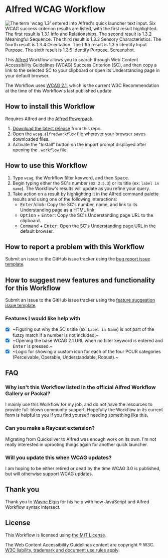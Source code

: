 # Alfred WCAG Workflow

![The term 'wcag 1.3' entered into Alfred's quick launcher text input. Six WCAG success criterion results are listed, with the first result highlighted. The first result is 1.3.1 Info and Relationships. The second result is 1.3.2 Meaningful Sequence. The third result is 1.3.3 Sensory Characteristics. The fourth result is 1.3.4 Orientation. The fifth result is 1.3.5 Identify Input Purpose. The sixth result is 1.3.5 Identify Purpose. Screenshot.](https://github.com/ericwbailey/alfred-wcag-workflow/assets/634191/98900fc3-224c-4558-bd30-a3e9bb5aa0c2)

This [Alfred](https://www.alfredapp.com/) Workflow allows you to search through Web Content Accessibility Guidelines (WCAG) Success Criterion (SC), and then copy a link to the selected SC to your clipboard or open its Understanding page in your default browser.

The Workflow uses [WCAG 2.1](https://www.w3.org/TR/WCAG21/), which is the current W3C Recommendation at the time of this Workflow's last published update.

## How to install this Workflow

Requires Alfred and the [Alfred Powerpack](https://www.alfredapp.com/powerpack/).

1. [Download the latest release](https://github.com/ericwbailey/alfred-wcag-workflow/releases/) from this repo.
2. Open the `wcag.alfredworkflow` file wherever your browser saves downloaded files.
3. Activate the "Install" button on the import prompt displayed after opening the `.workflow` file.

## How to use this Workflow

1. Type `wcag`, the Workflow filter keyword, and then <kbd>Space</kbd>.
2. Begin typing either the SC's number (ex: `2.5.3`) or its title (ex: `label in name`). The Workflow's results will update as you refine your query.
3. Take action on a result by highlighting it in the Alfred command palette results and using one of the following interactions:
    * <kbd>Enter</kbd>/click: Copy the SC's number, name, and link to its Understanding page as a HTML link.
    * <kbd>Option</kbd> + <kbd>Enter</kbd>: Copy the SC's Understanding page URL to the clipboard.
    * <kbd>Command</kbd> + <kbd>Enter</kbd>: Open the SC's Understanding page URL in the default browser.

## How to report a problem with this Workflow

Submit an issue to the GitHub issue tracker using the [bug report issue template](https://github.com/ericwbailey/alfred-wcag-workflow/issues/new?assignees=ericwbailey&labels=bug&projects=&template=bug-report.yml&title=%5BBug%5D+).

## How to suggest new features and functionality for this Workflow

Submit an issue to the GitHub issue tracker using the [feature suggestion issue template](https://github.com/ericwbailey/alfred-wcag-workflow/issues/new?assignees=ericwbailey&labels=feature&projects=&template=feature-suggestion.yml&title=%5BFeature+suggestion%5D+).

### Features I would like help with

- [x] ~Figuring out why the SC's title (ex: `Label in Name`) is not part of the fuzzy match if a number is not included.~
- [x] ~Opening the base WCAG 2.1 URL when no filter keyword is entered and <kbd>Enter</kbd> is pressed.~
- [x] ~Logic for showing a custom icon for each of the four POUR categories (Perceivable, Operable, Understandable, Robust).~

## FAQ

### Why isn't this Workflow listed in the official Alfred Workflow Gallery or Packal?

I mainly use this Workflow for my job, and do not have the resources to provide full-blown community support. Hopefully the Workflow in its current form is helpful to you if you find yourself needing something like this.

### Can you make a Raycast extension?

Migrating from Quicksilver to Alfred was enough work on its own. I'm not really interested in uprooting things again for another quick launcher.

### Will you update this when WCAG updates?

I am hoping to be either retired or dead by the time WCAG 3.0 is published, but will otherwise support WCAG updates.

## Thank you

Thank you to [Wayne Elgin](https://github.com/esjay) for his help with how JavaScript and Alfred Workflow syntax intersect.

## License

This Workflow is licensed using [the MIT License](https://github.com/ericwbailey/alfred-wcag-workflow/blob/main/LICENSE).

The Web Content Accessibility Guidelines content are copyright ® W3C. [W3C liability, trademark and document use rules apply](https://www.w3.org/policies/#Copyright).
